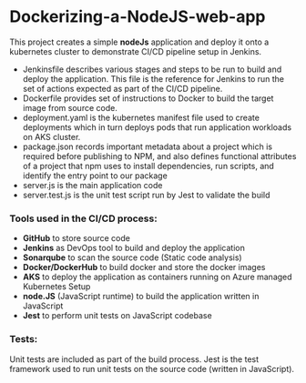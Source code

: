 # Dockerizing-a-NodeJS-web-app

This project creates a simple **nodeJs** application and deploy it onto a kubernetes cluster to demonstrate CI/CD pipeline setup in Jenkins. 

- Jenkinsfile describes various stages and steps to be run to build and deploy the application. This file is the reference for Jenkins to run the set of actions expected as part of the CI/CD pipeline.
- Dockerfile provides set of instructions to Docker to build the target image from source code.
- deployment.yaml is the kubernetes manifest file used to create deployments which in turn deploys pods that run application workloads on AKS cluster.
- package.json records important metadata about a project which is required before publishing to NPM, and also defines functional attributes of a project that npm uses to install dependencies, run scripts, and identify the entry point to our package
- server.js is the main application code
- server.test.js is the unit test script run by Jest to validate the build


### Tools used in the CI/CD process:

- **GitHub** to store source code
- **Jenkins** as DevOps tool to build and deploy the application
- **Sonarqube** to scan the source code (Static code analysis)
- **Docker/DockerHub** to build docker and store the docker images
- **AKS** to deploy the application as containers running on Azure managed Kubernetes Setup
- **node.JS** (JavaScript runtime) to build the application written in JavaScript
- **Jest** to perform unit tests on JavaScript codebase

### Tests:

Unit tests are included as part of the build process. Jest is the test framework used to run unit tests on the source code (written in JavaScript). 





